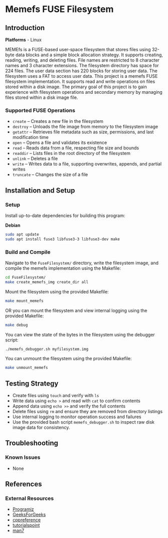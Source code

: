 # Memefs FUSE Filesystem

## Introduction
**Platforms** - Linux

MEMEfs is a FUSE-based user-space filesystem that stores files using 32-byte data blocks and a simple block allocation strategy. It supports creating, reading, writing, and deleting files. File names are restricted to 8 character names and 3 character extensions. The filesystem directory has space for 224 files. The user data section has 220 blocks for storing user data. The filesystem uses a FAT to access user data. This project is a memefs FUSE filesystem implementation. It supports read and write operations on files stored within a disk image. The primary goal of this project is to gain experience with filesystem operations and secondary memory by managing files stored within a disk image file.

### Supported FUSE Operations
* `create` – Creates a new file in the filesystem
* `destroy` – Unloads the file image from memory to the filesystem image
* `getattr` – Retrieves file metadata such as size, permissions, and last modification time
* `open` – Opens a file and validates its existence
* `read` – Reads data from a file, respecting file size and bounds
* `readdir` – Lists files in the root directory of the filesystem
* `unlink` – Deletes a file
* `write` – Writes data to a file, supporting overwrites, appends, and partial writes
* `truncate` – Changes the size of a file
  

## Installation and Setup
### Setup

Install up-to-date dependencies for building this program:

**Debian**
~~~bash
sudo apt update
sudo apt install fuse3 libfuse3-3 libfuse3-dev make
~~~

### Build and Compile
Navigate to the `FuseFilesystem/` directory, write the filesystem image, and compile the memefs implementation using the Makefile:
~~~bash
cd FuseFilesystem/
make create_memefs_img create_dir all
~~~
Mount the filesystem using the provided Makefile:
~~~bash
make mount_memefs
~~~
OR you can mount the filesystem and view internal logging using the provided Makefile:
~~~bash
make debug
~~~
You can view the state of the bytes in the filesystem using the debugger script:
~~~bash
./memefs_debugger.sh myfilesystem.img
~~~
You can unmount the filesystem using the provided Makefile:
~~~bash
make unmount_memefs
~~~

## Testing Strategy
* Create files using `touch` and verify with `ls`
* Write data using `echo >` and read with `cat` to confirm contents
* Append data using `echo >>` and verify the full contents
* Delete files using `rm` and ensure they are removed from directory listings
* Use internal logging to monitor operation success and failures
* Use the provided bash script `memefs_debugger.sh` to inspect raw disk image data for consistency.

## Troubleshooting
### Known Issues
* None

## References
### External Resources
* [Programiz](https://www.programiz.com/)
* [GeeksForGeeks](https://www.geeksforgeeks.org/)
* [cppreference](https://en.cppreference.com/) 
* [tutorialspoint](https://www.tutorialspoint.com/)
* [man7](https://www.man7.org/)



